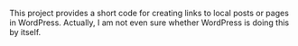 
This project provides a short code for creating links to local
posts or pages in WordPress. Actually, I am not even sure whether
WordPress is doing this by itself.